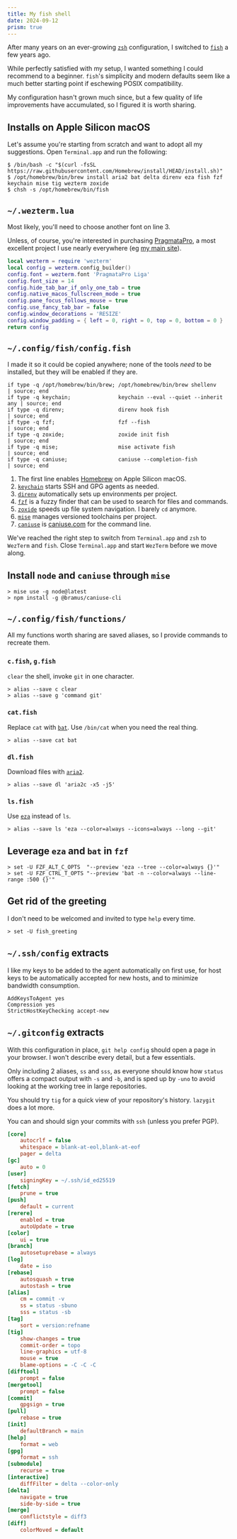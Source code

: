 ```yaml
---
title: My fish shell
date: 2024-09-12
prism: true
---
```


After many years on an ever-growing [`zsh`](https://zsh.sourceforge.io/) configuration,
I switched to [`fish`](https://fishshell.com/) a few years ago.

While perfectly satisfied with my setup, I wanted something I could recommend to a beginner.
`fish`'s simplicity and modern defaults seem like a much better starting point if eschewing POSIX compatibility.

My configuration hasn't grown much since, but a few quality of life improvements have accumulated, so I figured it is worth sharing.

## Installs on Apple Silicon macOS

Let's assume you're starting from scratch and want to adopt all my suggestions. Open `Terminal.app` and run the following:

```shell
$ /bin/bash -c "$(curl -fsSL https://raw.githubusercontent.com/Homebrew/install/HEAD/install.sh)"
$ /opt/homebrew/bin/brew install aria2 bat delta direnv eza fish fzf keychain mise tig wezterm zoxide
$ chsh -s /opt/homebrew/bin/fish
```

## `~/.wezterm.lua`

Most likely, you'll need to choose another font on line 3.

Unless, of course, you're interested in purchasing [PragmataPro](https://www.fsd.it/shop/fonts/pragmatapro/), a most excellent project I use nearly everywhere (eg [my main site](https://pcarrier.com)).

```lua
local wezterm = require 'wezterm'
local config = wezterm.config_builder()
config.font = wezterm.font 'PragmataPro Liga'
config.font_size = 14
config.hide_tab_bar_if_only_one_tab = true
config.native_macos_fullscreen_mode = true
config.pane_focus_follows_mouse = true
config.use_fancy_tab_bar = false
config.window_decorations = 'RESIZE'
config.window_padding = { left = 0, right = 0, top = 0, bottom = 0 }
return config
```

## `~/.config/fish/config.fish`

I made it so it could be copied anywhere; none of the tools _need_ to be installed, but they will be enabled if they are.

```shell
if type -q /opt/homebrew/bin/brew; /opt/homebrew/bin/brew shellenv       | source; end
if type -q keychain;               keychain --eval --quiet --inherit any | source; end
if type -q direnv;                 direnv hook fish                      | source; end
if type -q fzf;                    fzf --fish                            | source; end
if type -q zoxide;                 zoxide init fish                      | source; end
if type -q mise;                   mise activate fish                    | source; end
if type -q caniuse;                caniuse --completion-fish             | source; end
```

1. The first line enables [Homebrew](https://brew.sh/) on Apple Silicon macOS.
2. [`keychain`](https://www.funtoo.org/Funtoo:Keychain) starts SSH and GPG agents as needed.
3. [`direnv`](https://direnv.net/) automatically sets up environments per project.
4. [`fzf`](https://github.com/junegunn/fzf) is a fuzzy finder that can be used to search for files and commands.
5. [`zoxide`](https://github.com/ajeetdsouza/zoxide) speeds up file system navigation. I barely `cd` anymore.
6. [`mise`](https://github.com/mise-app/mise) manages versioned toolchains per project.
7. [`caniuse`](https://github.com/bramus/caniuse-cli) is [caniuse.com](https://caniuse.com/) for the command line.

We've reached the right step to switch from `Terminal.app` and `zsh` to `WezTerm` and `fish`.
Close `Terminal.app` and start `WezTerm` before we move along.

## Install `node` and `caniuse` through `mise`

```shell
> mise use -g node@latest
> npm install -g @bramus/caniuse-cli
```

## `~/.config/fish/functions/`

All my functions worth sharing are saved aliases, so I provide commands to recreate them.

### `c.fish`, `g.fish`

`clear` the shell, invoke `git` in one character.

```shell
> alias --save c clear
> alias --save g 'command git'
```

### `cat.fish`

Replace `cat` with [`bat`](https://github.com/sharkdp/bat). Use `/bin/cat` when you need the real thing.

```shell
> alias --save cat bat
```

### `dl.fish`

Download files with [`aria2`](https://aria2.github.io/).

```shell
> alias --save dl 'aria2c -x5 -j5'
```

### `ls.fish`

Use [`eza`](https://github.com/eza-community/eza) instead of `ls`.

```shell
> alias --save ls 'eza --color=always --icons=always --long --git'
```

## Leverage `eza` and `bat` in `fzf`

```shell
> set -U FZF_ALT_C_OPTS  "--preview 'eza --tree --color=always {}'"
> set -U FZF_CTRL_T_OPTS "--preview 'bat -n --color=always --line-range :500 {}'"
```

## Get rid of the greeting

I don't need to be welcomed and invited to type `help` every time.

```shell
> set -U fish_greeting
```

## `~/.ssh/config` extracts

I like my keys to be added to the agent automatically on first use, for host keys to be automatically accepted for new hosts, and to minimize bandwidth consumption.

```ssh
AddKeysToAgent yes
Compression yes
StrictHostKeyChecking accept-new
```

## `~/.gitconfig` extracts

With this configuration in place, `git help config` should open a page in your browser. I won't describe every detail, but a few essentials.

Only including 2 aliases, `ss` and `sss`, as everyone should know how `status` offers a compact output with `-s` and `-b`, and is sped up by `-uno` to avoid looking at the working tree in large repositories.

You should try `tig` for a quick view of your repository's history. `lazygit` does a lot more.

You can and should sign your commits with `ssh` (unless you prefer PGP).

```ini
[core]
	autocrlf = false
	whitespace = blank-at-eol,blank-at-eof
	pager = delta
[gc]
	auto = 0
[user]
	signingKey = ~/.ssh/id_ed25519
[fetch]
	prune = true
[push]
	default = current
[rerere]
	enabled = true
	autoUpdate = true
[color]
	ui = true
[branch]
	autosetuprebase = always
[log]
	date = iso
[rebase]
	autosquash = true
	autostash = true
[alias]
	cm = commit -v
	ss = status -sbuno
	sss = status -sb
[tag]
	sort = version:refname
[tig]
	show-changes = true
	commit-order = topo
	line-graphics = utf-8
	mouse = true
	blame-options = -C -C -C
[difftool]
	prompt = false
[mergetool]
	prompt = false
[commit]
	gpgsign = true
[pull]
	rebase = true
[init]
	defaultBranch = main
[help]
	format = web
[gpg]
	format = ssh
[submodule]
	recurse = true
[interactive]
	diffFilter = delta --color-only
[delta]
	navigate = true
	side-by-side = true
[merge]
	conflictstyle = diff3
[diff]
	colorMoved = default
```
